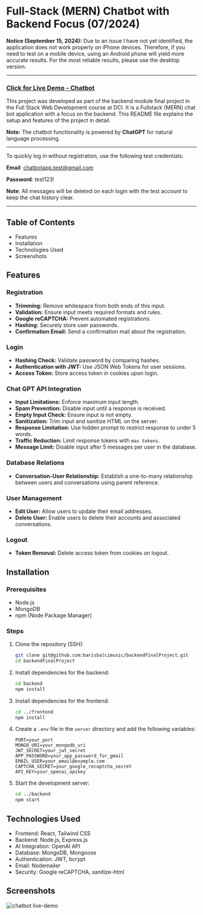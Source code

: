 # Full-Stack (MERN) Chatbot with Backend Focus (07/2024)
 
**Notice (September 15, 2024):** Due to an issue I have not yet identified, the application does not work properly on iPhone devices. Therefore, if you need to test on a mobile device, using an Android phone will yield more accurate results. For the most reliable results, please use the desktop version.

---
### [Click for Live Demo - Chatbot](https://chatbotbybaris.onrender.com)

This project was developed as part of the backend module final project in the Full Stack Web Development course at DCI. It is a Fullstack (MERN) chat bot application with a focus on the backend. This README file explains the setup and features of the project in detail.

**Note:** The chatbot functionality is powered by **ChatGPT** for natural language processing.

---

To quickly log in without registration, use the following test credentials:

**Email**: chatbotapp.test@gmail.com

**Password**: test123!

**Note**: All messages will be deleted on each login with the test account to keep the chat history clear.

---

## Table of Contents
- Features
- Installation
- Technologies Used
- Screenshots

## Features

### Registration
- **Trimming:** Remove whitespace from both ends of this input.
- **Validation:** Ensure input meets required formats and rules.
- **Google reCAPTCHA:** Prevent automated registrations.
- **Hashing:** Securely store user passwords.
- **Confirmation Email:** Send a confirmation mail about the registration.

### Login
- **Hashing Check:** Validate password by comparing hashes.
- **Authentication with JWT:** Use JSON Web Tokens for user sessions.
- **Access Token:** Store access token in cookies upon login.

### Chat GPT API Integration
- **Input Limitations:** Enforce maximum input length.
- **Spam Prevention:** Disable input until a response is received.
- **Empty Input Check:** Ensure input is not empty.
- **Sanitization:** Trim input and sanitize HTML on the server.
- **Response Limitation:** Use hidden prompt to restrict response to under 5 words.
- **Traffic Reduction:** Limit response tokens with `max tokens`.
- **Message Limit:** Disable input after 5 messages per user in the database.

### Database Relations
- **Conversation-User Relationship:** Establish a one-to-many relationship between users and conversations using parent reference.

### User Management
- **Edit User:** Allow users to update their email addresses.
- **Delete User:** Enable users to delete their accounts and associated conversations.

### Logout
- **Token Removal:** Delete access token from cookies on logout.

## Installation

### Prerequisites
- Node.js
- MongoDB
- npm (Node Package Manager)

### Steps
1. Clone the repository (SSH):
    ```sh
    git clone git@github.com:barisbalcimusic/backendFinalProject.git
    cd backendFinalProject
    ```

2. Install dependencies for the backend:
    ```sh
    cd backend
    npm install
    ```

3. Install dependencies for the frontend:
    ```sh
    cd ../frontend
    npm install
    ```

4. Create a `.env` file in the `server` directory and add the following variables:
    ```env
    PORT=your_port
    MONGO_URI=your_mongodb_uri
    JWT_SECRET=your_jwt_secret
    APP_PASSWORD=your_app_password_for_gmail
    EMAIL_USER=your_email@example.com
    CAPTCHA_SECRET=your_google_recaptcha_secret
    API_KEY=your_openai_apikey
    ```

5. Start the development server:
    ```sh
    cd ../backend
    npm start
    ```
    
## Technologies Used
- Frontend: React, Tailwind CSS
- Backend: Node.js, Express.js
- AI Integration: OpenAI API
- Database: MongoDB, Mongoose
- Authentication: JWT, bcrypt
- Email: Nodemailer
- Security: Google reCAPTCHA, sanitize-html

## Screenshots
![chatbot live-demo](https://github.com/user-attachments/assets/a04a95b3-cbfd-4f45-aab0-90f4ee7e5f78)


